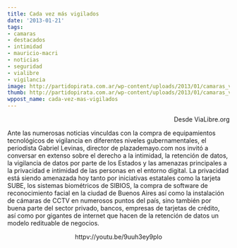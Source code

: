 ```yaml
---
title: Cada vez más vigilados
date: '2013-01-21'
tags:
- camaras
- destacados
- intimidad
- mauricio-macri
- noticias
- seguridad
- vialibre
- vigilancia
image: http://partidopirata.com.ar/wp-content/uploads/2013/01/camaras_vigilancia.jpg
thumb: http://partidopirata.com.ar/wp-content/uploads/2013/01/camaras_vigilancia-150x150.jpg
wppost_name: cada-vez-mas-vigilados
---
```


<p style="text-align: right;">Desde ViaLibre.org</p>
Ante las numerosas noticias vinculdas con la compra de equipamientos tecnológicos de vigilancia en diferentes niveles gubernamentales, el periodista Gabriel Levinas, director de plazademayo.com nos invitó a conversar en extenso sobre el derecho a la intimidad, la retención de datos, la vigilancia de datos por parte de los Estados y las amenazas principales a la privacidad e intimidad de las personas en el entorno digital. La privacidad está siendo amenazada hoy tanto por iniciativas estatales como la tarjeta SUBE, los sistemas biométricos de SIBIOS, la compra de software de reconocimiento facial en la ciudad de Buenos Aires así como la instalación de cámaras de CCTV en numerosos puntos del país, sino también por buena parte del sector privado, bancos, empresas de tarjetas de crédito, así como por gigantes de internet que hacen de la retención de datos un modelo redituable de negocios.
<p style="text-align: center;">httpv://youtu.be/9uuh3ey9plo</p>
